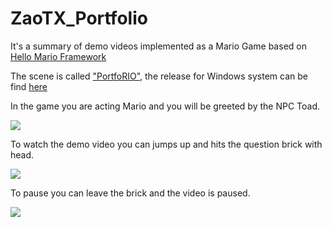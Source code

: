 # ZaoTX_Portfolio

It's a summary of demo videos implemented as a Mario Game based on [Hello Mario Framework](https://hellofangaming.github.io/HelloMarioFramework/) 

The scene is called ["PortfoRIO"](https://github.com/ZaoTX/ZaoTX_Portfolio/tree/main/Assets/Scenes), the release for Windows system can be find [here](https://github.com/ZaoTX/ZaoTX_Portfolio/releases/tag/v0.0.1)

In the game you are acting Mario and you will be greeted by the NPC Toad. 

<img src="https://github.com/ZaoTX/ZaoTX_Portfolio/tree/main/Assets/Scenes/Resources/ReadmeImages/dialog.png">

To watch the demo video you can jumps up and hits the question brick with head.

<img src="https://github.com/ZaoTX/ZaoTX_Portfolio/tree/main/Assets/Scenes/Resources/ReadmeImages/questionbrick1.png">

To pause you can leave the brick and the video is paused.

<img src="https://github.com/ZaoTX/ZaoTX_Portfolio/tree/main/Assets/Scenes/Resources/ReadmeImages/questionbrick.png">
